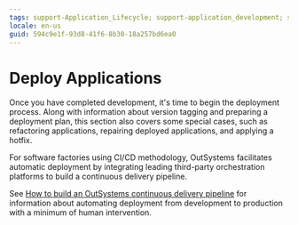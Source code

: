 ```yaml
---
tags: support-Application_Lifecycle; support-application_development; support-Integrations_Extensions; support-Application_Lifecycle-overview
locale: en-us
guid: 594c9e1f-93d8-41f6-8b30-18a257bd6ea0
---
```


# Deploy Applications

Once you have completed development, it's time to begin the deployment process. Along with information about version tagging and preparing a deployment plan, this section also covers some special cases, such as refactoring applications, repairing deployed applications, and applying a hotfix.

<div class="info" markdown="1">
For software factories using CI/CD methodology, OutSystems facilitates automatic deployment by integrating leading third-party orchestration platforms to build a continuous delivery pipeline.

See [How to build an OutSystems continuous delivery pipeline](https://success.outsystems.com/Documentation/How-to_Guides/DevOps/How_to_build_an_OutSystems_continuous_delivery_pipeline) for information about automating deployment from development to production with a minimum of human intervention.
</div>
